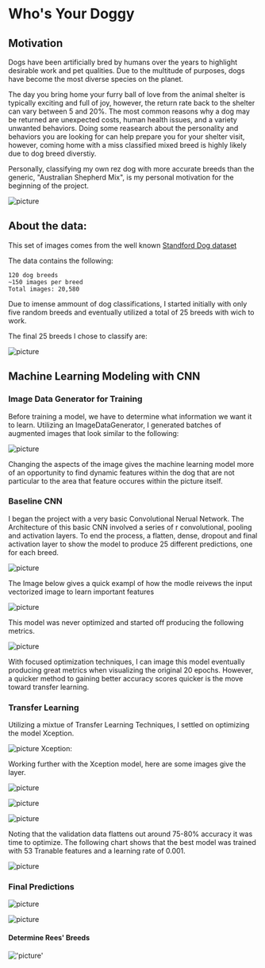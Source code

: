 # Who's Your Doggy


## Motivation

Dogs have been artificially bred by humans over the years to highlight desirable work and pet qualities. Due to the multitude of purposes, dogs have become the most diverse species on the planet.

The day you bring home your furry ball of love from the animal shelter is typically exciting and full of joy, however, the return rate back to the shelter can vary between 5 and 20%. The most common reasons why a dog may be returned are unexpected costs, human health issues, and a variety unwanted behaviors. Doing some reasearch about the personality and behaviors you are looking for can help prepare you for your shelter visit, however, coming home with a miss classified mixed breed is highly likely due to dog breed diverstiy. 

Personally, classifying my own rez dog with more accurate breeds than the generic, "Australian Shepherd Mix", is my personal motivation for the beginning of the project. 

![picture](visuals/animal_imgs/rees_unknown.png)

## About the data:

This set of images comes from the well known <a href = "http://vision.stanford.edu/aditya86/ImageNetDogs/">Standford Dog dataset</a>



The data contains the following:

    120 dog breeds
    ~150 images per breed
    Total images: 20,580
   
Due to imense ammount of dog classifications, I started initially with only five random breeds and eventually utilized a total of 25 breeds with wich to work. 

The final 25 breeds I chose to classify are: 

![picture](visuals/animal_imgs/breeds.png)

## Machine Learning Modeling with CNN

### Image Data Generator for Training

Before training a model, we have to determine what information we want it to learn. Utilizing an ImageDataGenerator, I generated batches of augmented images that look similar to the following:

![picture](visuals/animal_imgs/chow.png)

Changing the aspects of the image gives the machine learning model more of an opportunity to find dynamic features within the dog that are not particular to the area that feature occures within the picture itself. 

### Baseline CNN

I began the project with a very basic Convolutional Nerual Network. 
The Architecture of this basic CNN involved a series of r convolutional, pooling and activation layers. To end the process, a flatten, dense, dropout and final activation layer to show the model to produce 25 different predictions, one for each breed. 

![picture](visuals/NN_viz/cnn_basic_.jpeg)

The Image below gives a quick exampl of how the modle reivews the input vectorized image to learn important features

![picture](visuals/NN_viz/cnn_vis.gif)

This model was never optimized and started off producing the following metrics. 

![picture](visuals/model_progress/basic_cnn_compare.png)

With focused optimization techniques, I can image this model eventually producing great metrics when visualizing the original 20 epochs. However, a quicker method to gaining better accuracy scores quicker is the move toward transfer learning. 


### Transfer Learning
Utilizing a mixtue of Transfer Learning Techniques, I settled on optimizing the model Xception.

![picture](visuals/model_progress/plus100_Xception290.png)
Xception:

Working further with the Xception model, here are some images give the layer. 

![picture](visuals/activation_one.png)

![picture](visuals/activation_ten.png)

![picture](visuals/activation_hund_thirty.png)




Noting that the validation data flattens out around 75-80% accuracy it was time to optimize. The following chart shows that the best model was trained with 53 Tranable features and a learning rate of 0.001. 

![picture](visuals/model_progress/model_improvements.png)



### Final Predictions

![picture](visuals/model_progress/confusion_mtx.png)




![picture](visuals/.png)



#### Determine Rees' Breeds

!['picture'](visuals/rees.png)

